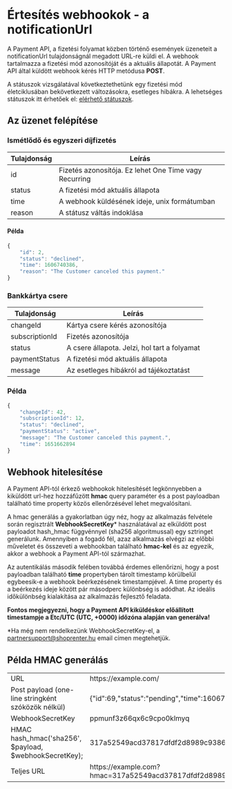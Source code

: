 # Értesítés webhookok - a notificationUrl

A Payment API, a fizetési folyamat közben történő események üzeneteit a notificationUrl tulajdonságnál megadott URL-re küldi el.
A webhook tartalmazza a fizetési mód azonosítóját és a aktuális állapotát. A Payment API által küldött webhook kérés HTTP metódusa **POST**.

A státuszok vizsgálatával következtethetünk egy fizetési mód életciklusában bekövetkezett változásokra, esetleges hibákra.
A lehetséges státuszok itt érhetőek el: [elérhető státuszok](../docs/k_statuses.md).

## Az üzenet felépítése

### Ismétlődő és egyszeri díjfizetés

| Tulajdonság | Leírás                                                |
|-------------|-------------------------------------------------------|
| id          | Fizetés azonosítója. Ez lehet One Time vagy Recurring |
| status   | A fizetési mód aktuális állapota                      |
| time | A webhook küldésének ideje, unix formátumban          |
| reason | A státusz váltás indoklása                            |

#### Példa 

```javascript
{
    "id": 2,
    "status": "declined",
    "time": 1606740386,
    "reason": "The Customer canceled this payment."
}
```

### Bankkártya csere

| Tulajdonság    | Leírás                               |
|----------------|--------------------------------------|
| changeId       | Kártya csere kérés azonosítója       |
| subscriptionId | Fizetés azonosítója                  |
 | status         | A csere állapota. Jelzi, hol tart a folyamat |
| paymentStatus  | A fizetési mód aktuális állapota     |
| message | Az esetleges hibákról ad tájékoztatást |

### Példa

```javascript
{
    "changeId": 42,
    "subscriptionId": 12,
    "status": "declined",
    "paymentStatus": "active",
    "message": "The Customer canceled this payment.",
    "time": 1651662894
}
```

## Webhook hitelesítése

A Payment API-tól érkező webhookok hitelesítését legkönnyebben a kiküldött url-hez hozzáfűzött **hmac** query paraméter és a post payloadban található time property közös ellenőrzésével lehet megvalósítani.

A hmac generálás a gyakorlatban úgy néz, hogy az alkalmazás felvétele során regisztrált **WebhookSecretKey*** használatával az elküldött post payloadot hash_hmac függvénnyel (sha256 algoritmussal) egy sztringet generálunk.
Amennyiben a fogadó fél, azaz alkalmazás elvégzi az előbbi műveletet és összeveti a webhookban található **hmac-kel** és az egyezik, akkor a webhook a Payment API-tól származhat.

Az autentikálás második felében továbbá érdemes ellenőrizni, hogy a post payloadban található **time** propertyben tárolt timestamp körülbelül egybeesik-e a webhook beérkezésének timestampjével.
A time property és a beérkezés ideje között pár másodperc különbség is adódhat. Az ideális időkülönbség kialakítása az alkalmazás fejlesztő feladata.

**Fontos megjegyezni, hogy a Payment API kiküldéskor előállított timestampje a Etc/UTC (UTC, +0000) időzóna alapján van generálva!**

*Ha még nem rendelkezünk WebhookSecretKey-el, a partnersupport@shoprenter.hu email címen megtehetjük.

## Példa HMAC generálás

<table>
    <tr>
        <td>URL</td>
        <td>https://example.com/</td>
    </tr>
    <tr>
        <td>Post payload (one-line stringként szóközök nélkül)</td>
        <td>{"id":69,"status":"pending","time":1606740386}</td>
    </tr>
    <tr>
        <td>WebhookSecretKey</td>
        <td>ppmunf3z66qx6c9cpo0klmyq</td>
    </tr>
    <tr>
        <td>HMAC<br>hash_hmac('sha256', $payload, $webhookSecretKey);</td>
        <td>317a52549acd37817dfdf2d8989c9386b3d448faa6bc2ff597c71eaa37c76ee3</td>
    </tr>
    <tr>
        <td>Teljes URL</td>
        <td>https://example.com?hmac=317a52549acd37817dfdf2d8989c9386b3d448faa6bc2ff597c71eaa37c76ee3</td>
    </tr>
</table>
